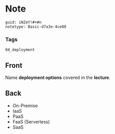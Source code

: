 # Note
```
guid: iNZeY!#+#n
notetype: Basic-d7a3e-4ce08
```

### Tags
```
04_deployment
```

## Front
Name <b>deployment options</b> covered in the <b>lecture</b>.

## Back
<ul>
  <li>On-Premise
  <li>IaaS
  <li>PaaS
  <li>FaaS (Serverless)
  <li>SaaS
</ul>
